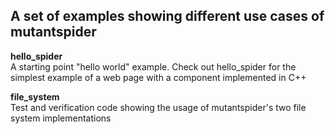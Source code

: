 <h2>A set of examples showing different use cases of mutantspider</h2>

<b>hello_spider</b><br>
A starting point "hello world" example.  Check out hello_spider for the simplest
example of a web page with a component implemented in C++

<b>file_system</b><br>
Test and verification code showing the usage of mutantspider's two file system
implementations

